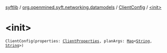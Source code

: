[syftlib](../../index.md) / [org.openmined.syft.networking.datamodels](../index.md) / [ClientConfig](index.md) / [&lt;init&gt;](./-init-.md)

# &lt;init&gt;

`ClientConfig(properties: `[`ClientProperties`](../-client-properties/index.md)`, planArgs: `[`Map`](https://kotlinlang.org/api/latest/jvm/stdlib/kotlin.collections/-map/index.html)`<`[`String`](https://kotlinlang.org/api/latest/jvm/stdlib/kotlin/-string/index.html)`, `[`String`](https://kotlinlang.org/api/latest/jvm/stdlib/kotlin/-string/index.html)`>)`